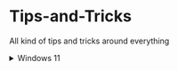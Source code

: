 # Tips-and-Tricks
All kind of tips and tricks around everything 


<details><summary>Windows 11</summary>
	<details><summary>Shortcuts</summary>
		`[Windows] + [A]`: The action center opens.
		`[Windows] + [E]`: Explorer opens.
		`[Windows] + [G]`: Enter the gaming menu to record your gameplay.
		`[Windows] + [H]`: Start voice input.
		`[Windows] + [I]`: Settings will open.
		`[Windows] + [N]`: Show notification center and calendar.
		`[Windows] + [R]`: Call up the "Run" dialog.
		`[Windows] + [V]`: View clipboard history.
		`[Windows] + [.]`: Call up the emoji menu.
		`[Windows] + [+]`: Start Magnifier.
		
	</details>
</details>
<details><summary>Sublime Text</summary>
	<details><summary>Shortcuts</summary>
		`[Command] + [D]`: Select a word.
		`[Command] + [Shift] + [D]`: Duplicate Current Line.
		`[Command] + [L]`: Select a line.
		`[Command] + [Shift] + [L]`: Delete Current Line.
		`[Command] + [A]`: Select the entire content within the document.
		`[Command] + [Shift] + [F]`: Cross-File Editing.
		`[Command] + [Shift] + [P]`: Command Palette.
	</details>
	<details><summary>Settings</summary>
		Spell Checker: `Preferences > Settings – User` and add the following line `"spell_check": true`
		Auto Save on Focus Lost: `Preferences > Settings – User` and add the following line `"save_on_focus_lost": true`
	</details>
</details>
<details><summary>Websites</summary>
	[AlternativeTo](https://alternativeto.net/): Find better alternatives to the products.
	[opensourcealternative.to](https://www.opensourcealternative.to/): Find open source alternatives.
	[Trello](https://trello.com/): Project management tool.
	[Notion](https://www.notion.so/): Note taking and project management tool.
	[Simple Icons](https://simpleicons.org/): Free SVG icons for popular brands.
	[Carrd](https://carrd.co/): Build one page website free.
	[Namech_k](https://namechk.com/): Check for domain and usernames.
	[PDF DRIVE](https://www.pdfdrive.com/): Search engine for PDF files.
	[Smallpdf](https://smallpdf.com/): PDF tools.
	[cloudconvert](https://cloudconvert.com/): Convert any file type to any other file type.
	[removebg](https://www.remove.bg/de): Remove background of images.
	[BuiltWith](https://builtwith.com/): Find out what websites are Built With.
	[PREPOSTSEO](https://www.prepostseo.com/): Free online tools.
	[Resume Maker](https://www.resumemaker.online/): Create a professional resume in just minutes.
	[TinEye](https://tineye.com/): Reverse Image Search.
	[WolframAlpha](https://www.wolframalpha.com/): AI for Math, Science and Life questions.
</details>
